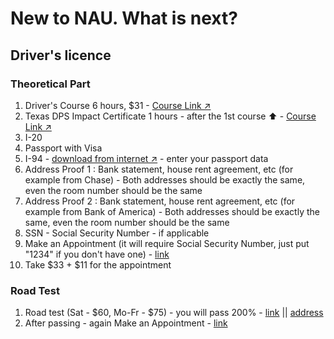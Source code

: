 # New to NAU. What is next?
## Driver's licence
### Theoretical Part
1. Driver's Course 6 hours, $31 - [Course Link ↗️](https://www.idrivesafely.com/drivers-ed/texas/adult-driver-education/?utm_source=google&utm_medium=cpc&utm_campaign=9304522507&utm_term=i%20drive%20safely)
2. Texas DPS Impact Certificate 1 hours - after the 1st course ⬆️ - [Course Link ↗️](https://impacttexasdrivers.dps.texas.gov/ITAD/Profile/Signup.aspx)
3. I-20
4. Passport with Visa
5. I-94 - [download from internet ↗️](https://i94.cbp.dhs.gov/I94/#/recent-search) - enter your passport data
6. Address Proof 1 : Bank statement, house rent agreement, etc (for example from Chase) - Both addresses should be exactly the same, even the room number should be the same
7. Address Proof 2 : Bank statement, house rent agreement, etc (for example from Bank of America) - Both addresses should be exactly the same, even the room number should be the same
8. SSN - Social Security Number - if applicable
9. Make an Appointment (it will require Social Security Number, just put "1234" if you don't have one) - [link](https://public.txdpsscheduler.com/)
10. Take $33 + $11 for the appointment
### Road Test
1. Road test (Sat - $60, Mo-Fr - $75) - you will pass 200% - [link](https://111drivingschool.com/contact-us/) || [address](https://www.google.com/maps/dir//4231+Cook+Rd+Houston,+TX+77072/@29.7115164,-95.5960709,10z/data=!4m5!4m4!1m0!1m2!1m1!1s0x8640dd03809b41c9:0x95ea217f87a1e5d8)
2. After passing - again Make an Appointment - [link](https://public.txdpsscheduler.com/)
